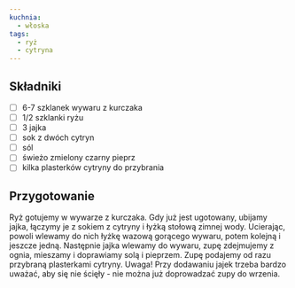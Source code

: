 ```yaml
---
kuchnia:
  - włoska
tags:
  - ryż
  - cytryna
---
```


## Składniki

* [ ] 6-7 szklanek wywaru z kurczaka
* [ ] 1/2 szklanki ryżu
* [ ] 3 jajka
* [ ] sok z dwóch cytryn
* [ ] sól
* [ ] świeżo zmielony czarny pieprz
* [ ] kilka plasterków cytryny do przybrania

## Przygotowanie

Ryż gotujemy w wywarze z kurczaka. Gdy już jest ugotowany, ubijamy jajka, łączymy je z sokiem z cytryny i łyżką stołową zimnej wody. Ucierając, powoli wlewamy do nich łyżkę wazową gorącego wywaru, potem kolejną i jeszcze jedną. Następnie jajka wlewamy do wywaru, zupę zdejmujemy z ognia, mieszamy i doprawiamy solą i pieprzem. Zupę podajemy od razu przybraną plasterkami cytryny.
Uwaga! Przy dodawaniu jajek trzeba bardzo uważać, aby się nie ścięły - nie można już doprowadzać zupy do wrzenia.